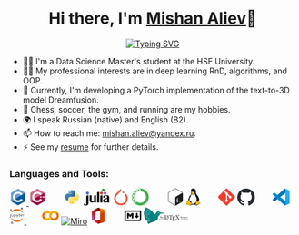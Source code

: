 <h1 align="center">Hi there, I'm <a href="https://github.com/thecrazymage">Mishan Aliev</a>👋</h1>

<p align="center">
<a href="https://git.io/typing-svg"><img src="https://readme-typing-svg.demolab.com?font=Fira+Code&weight=600&size=24&pause=1000&color=5204F7&center=true&vCenter=true&width=435&lines=Welcome+to+my+GitHub+profile!" alt="Typing SVG" /></a>
</p>

- 👨‍🎓 I'm a Data Science Master's student at the HSE University.
- 👨‍💻 My professional interests are in deep learning RnD, algorithms, and OOP.
- 🚀 Currently, I'm developing a PyTorch implementation of the text-to-3D model Dreamfusion.
- 🌟 Chess, soccer, the gym, and running are my hobbies.
- 🌍 I speak Russian (native) and English (B2).
- 📫 How to reach me: mishan.aliev@yandex.ru.
- ⚡ See my [resume](https://github.com/thecrazymage/Resume) for further details.

<h3 align="left">Languages and Tools:</h3>
<a href="https://www.cprogramming.com/" target="_blank" rel="noreferrer"> <img src="icons\c.svg" width="30" alt="C"/> </a>
<a href="https://docs.microsoft.com/en-us/cpp/?view=msvc-170" target="_blank" rel="noreferrer"><img src="icons\cplusplus.svg" height="30" alt="C++" /></a>
&nbsp;&nbsp;&nbsp;&nbsp;&nbsp;&nbsp;
<a href="https://docs.python.org/3/" target="_blank" rel="noreferrer"><img src="icons\python.svg" height="30" alt="Python" /></a>
<a href="https://julialang.org/" target="_blank" rel="noreferrer"><img src="icons\julia.svg" height="30" alt="Julia" /></a>
<a href="https://pytorch.org/docs/stable/index.html" target="_blank" rel="noreferrer"><img src="icons\pytorch.svg" height="30" alt="PyTorch" /></a>
<a href="https://www.anaconda.com/" target="_blank" rel="noreferrer"><img src="icons\anaconda.svg" height="30" alt="Anaconda" /></a>
&nbsp;&nbsp;&nbsp;&nbsp;&nbsp;&nbsp;
<a href="https://www.gnu.org/software/bash/" target="_blank" rel="noreferrer"> <img src="icons\gnu_bash.svg" height="30" alt="Bash"/></a>
<a href="https://www.linux.org/" target="_blank" rel="noreferrer"> <img src="icons\linux.svg" height="30" alt="Linux"/></a>
&nbsp;&nbsp;&nbsp;&nbsp;&nbsp;&nbsp;
<a href="https://git-scm.com/" target="_blank" rel="noreferrer"> <img src="icons\git.svg" height="30" alt="Git"/></a>
<a href="https://github.com/thecrazymage" target="_blank" rel="noreferrer"> <img src="icons\github.svg" height="30" alt="GitHub"/></a>
&nbsp;&nbsp;&nbsp;&nbsp;&nbsp;&nbsp;
<a href="https://code.visualstudio.com/" target="_blank" rel="noreferrer"> <img src="icons\vscode.svg" height="30" alt="VSCode"/></a>
<a href="https://jupyter.org/" target="_blank" rel="noreferrer"> <img src="icons\jupyter.svg" height="30" alt="Jupyter"/> </a>
&nbsp;&nbsp;&nbsp;&nbsp;&nbsp;&nbsp;
<a href="https://colab.research.google.com/" target="_blank" rel="noreferrer"><img src="icons\colab.svg" height="30" alt="Google Colab" /></a>
<a href="https://miro.com/" target="_blank" rel="noreferrer"><img src="icons\miro.svg" height="30" alt="Miro" /></a>
<a href="https://www.microsoft.com/en-us/microsoft-365/microsoft-office" target="_blank" rel="noreferrer"><img src="icons\microsoft_office.svg" height="30" alt="Microsoft Office" /></a>
&nbsp;&nbsp;&nbsp;&nbsp;&nbsp;&nbsp;
<a href="https://www.markdownguide.org/basic-syntax/" target="_blank" rel="noreferrer"><img src="icons\markdown.svg" height="30" alt="Markdown" /></a>
<a href="https://www.latex-project.org/help/documentation/" target="_blank" rel="noreferrer"><img src="icons\latex.svg" height="30" alt="LATEX" /></a>